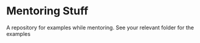 # Mentoring Stuff
A repository for examples while mentoring.  See your relevant folder for the examples
